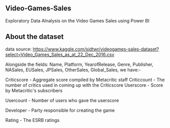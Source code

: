 ## Video-Games-Sales
Exploratory Data Alnalysis on the Video Games Sales using Power BI

## About the dataset
data source: https://www.kaggle.com/sidtwr/videogames-sales-dataset?select=Video_Games_Sales_as_at_22_Dec_2016.csv

Alongside the fields: Name, Platform, YearofRelease, Genre, Publisher, NASales, EUSales, JPSales, OtherSales, Global_Sales, we have:-

Criticscore - Aggregate score compiled by Metacritic staff Criticcount - The number of critics used in coming up with the Criticscore Userscore - Score by Metacritic's subscribers


Usercount - Number of users who gave the userscore


Developer - Party responsible for creating the game


Rating - The ESRB ratings

